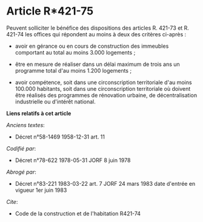 # Article R*421-75

Peuvent solliciter le bénéfice des dispositions des articles R. 421-73 et R. 421-74 les offices qui répondent au moins à deux
des critères ci-après :

- avoir en gérance ou en cours de construction des immeubles comportant au total au moins 3.000 logements ;

- être en mesure de réaliser dans un délai maximum de trois ans un programme total d'au moins 1.200 logements ;

- avoir compétence, soit dans une circonscription territoriale d'au moins 100.000 habitants, soit dans une circonscription
territoriale où doivent être réalisés des programmes de rénovation urbaine, de décentralisation industrielle ou d'intérêt
national.

**Liens relatifs à cet article**

_Anciens textes_:

  - Décret n°58-1469 1958-12-31 art. 11

_Codifié par_:

  - Décret n°78-622 1978-05-31 JORF 8 juin 1978

_Abrogé par_:

  - Décret n°83-221 1983-03-22 art. 7 JORF 24 mars 1983 date d'entrée en vigueur 1er juin 1983

_Cite_:

  - Code de la construction et de l'habitation R421-74
